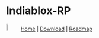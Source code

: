 # Indiablox-RP
<img src="https://tr.rbxcdn.com/180DAY-ff004ab2765cbbbed58ee9ada85f59b3/256/256/Image/Webp/noFilter" alt="Girl in a jacket" width="7%" height="7%"> [Home](/) | [Download](https://github.com/PS50YT/PS50YT-Rtx/releases) | [Roadmap](https://github.com/PS50YT/PS50YT-Rtx/blob/main/IMG20250512162204.jpg)
<br><br>
